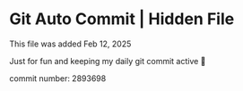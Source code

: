 # Git Auto Commit | Hidden File

This file was added Feb 12, 2025

Just for fun and keeping my daily git commit active 🤪

commit number: 2893698
